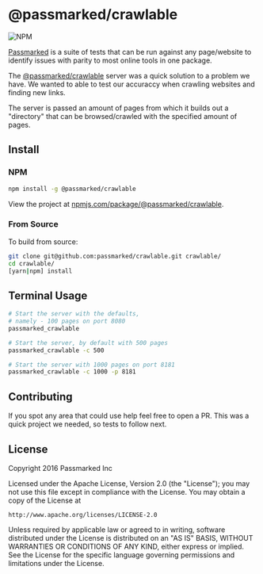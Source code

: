 
# @passmarked/crawlable

![NPM](https://img.shields.io/npm/dt/@passmarked/crawlable.svg)

[Passmarked](http://passmarked.com) is a suite of tests that can be run against any page/website to identify issues with parity to most online tools in one package.

The [@passmarked/crawlable](https://npmjs.com/package/@passmarked/crawlable) server was a quick solution to a problem we have. We wanted to able to test our accuraccy when crawling websites and finding new links.

The server is passed an amount of pages from which it builds out a "directory" that can be browsed/crawled with the specified amount of pages.

## Install

### NPM

```bash
npm install -g @passmarked/crawlable
```

View the project at [npmjs.com/package/@passmarked/crawlable](https://www.npmjs.com/package/@passmarked/crawlable).

### From Source

To build from source:

```bash
git clone git@github.com:passmarked/crawlable.git crawlable/
cd crawlable/
[yarn|npm] install
```

## Terminal Usage

```bash
# Start the server with the defaults,
# namely - 100 pages on port 8080
passmarked_crawlable

# Start the server, by default with 500 pages
passmarked_crawlable -c 500

# Start the server with 1000 pages on port 8181
passmarked_crawlable -c 1000 -p 8181
```

## Contributing

If you spot any area that could use help feel free to open a PR. This was a quick project we needed, so tests to follow next.

## License

Copyright 2016 Passmarked Inc

Licensed under the Apache License, Version 2.0 (the "License");
you may not use this file except in compliance with the License.
You may obtain a copy of the License at

    http://www.apache.org/licenses/LICENSE-2.0

Unless required by applicable law or agreed to in writing, software
distributed under the License is distributed on an "AS IS" BASIS,
WITHOUT WARRANTIES OR CONDITIONS OF ANY KIND, either express or implied.
See the License for the specific language governing permissions and
limitations under the License.
